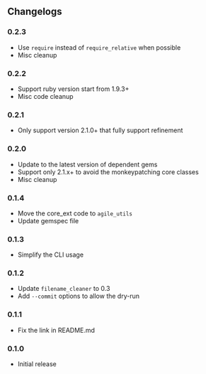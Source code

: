 ## Changelogs

### 0.2.3

* Use `require` instead of `require_relative` when possible
* Misc cleanup

### 0.2.2

* Support ruby version start from 1.9.3+
* Misc code cleanup

### 0.2.1

* Only support version 2.1.0+ that fully support refinement

### 0.2.0

* Update to the latest version of dependent gems
* Support only 2.1.x+ to avoid the monkeypatching core classes
* Misc cleanup

### 0.1.4

* Move the core_ext code to `agile_utils`
* Update gemspec file

### 0.1.3

* Simplify the CLI usage

### 0.1.2
* Update `filename_cleaner` to 0.3
* Add `--commit` options to allow the dry-run

### 0.1.1
* Fix the link in README.md

### 0.1.0
* Initial release
